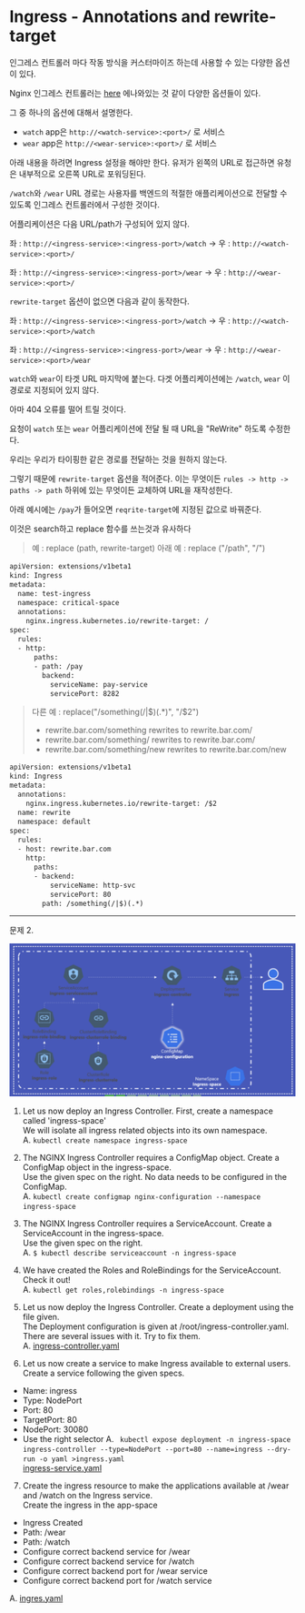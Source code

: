 # Ingress - Annotations and rewrite-target

인그레스 컨트롤러 마다 작동 방식을 커스터마이즈 하는데 사용할 수 있는 다양한 옵션이 있다.

Nginx 인그레스 컨트롤러는 [here](https://kubernetes.github.io/ingress-nginx/examples/) 에나와있는 것 같이 다양한 옵션들이 있다.

그 중 하나의 옵션에 대해서 설명한다.

* `watch` app은 `http://<watch-service>:<port>/` 로 서비스
* `wear` app은 `http://<wear-service>:<port>/` 로 서비스


아래 내용을 하려면 Ingress 설정을 해야만 한다. 유저가 왼쪽의 URL로 접근하면 유청은 내부적으로 오른쪽 URL로 포워딩된다.

`/watch`와 `/wear` URL 경로는 사용자를 백엔드의 적절한 애플리케이션으로 전달할 수 있도록 인그레스 컨트롤러에서 구성한 것이다.

어플리케이션은 다음 URL/path가 구성되어 있지 않다.

좌 : `http://<ingress-service>:<ingress-port>/watch` -> 우 : `http://<watch-service>:<port>/`

좌 : `http://<ingress-service>:<ingress-port>/wear` -> 우 : `http://<wear-service>:<port>/`

`rewrite-target` 옵션이 없으면 다음과 같이 동작한다.

좌 : `http://<ingress-service>:<ingress-port>/watch` -> 우 : `http://<watch-service>:<port>/watch`

좌 : `http://<ingress-service>:<ingress-port>/wear` -> 우 : `http://<wear-service>:<port>/wear`

`watch`와 `wear`이 타겟 URL 마지막에 붙는다. 다겟 어플리케이션에는 `/watch`, `wear` 이 경로로 지정되어 있지 않다.

아마 404 오류를 떨어 트릴 것이다.

요청이 `watch` 또는 `wear` 어플리케이션에 전달 될 때 URL을 "ReWrite" 하도록 수정한다.

우리는 우리가 타이핑한 같은 경로를 전달하는 것을 원하지 않는다.

그렇기 때문에 `rewrite-target` 옵션을 적어준다. 이는 무엇이든 `rules -> http -> paths -> path` 하위에 있는 무엇이든 교체하여 URL을 재작성한다.

아래 예시에는 `/pay`가 들어오면 `reqrite-target`에 지정된 값으로 바꿔준다.

이것은 search하고 replace 함수를 쓰는것과 유사하다

> 예 : replace (path, rewrite-target)
> 아래 예 : replace ("/path", "/") 

```
apiVersion: extensions/v1beta1
kind: Ingress
metadata:
  name: test-ingress
  namespace: critical-space
  annotations:
    nginx.ingress.kubernetes.io/rewrite-target: /
spec:
  rules:
  - http:
      paths:
      - path: /pay
        backend:
          serviceName: pay-service
          servicePort: 8282
```

> 다른 예 : replace("/something(/|$)(.*)", "/$2")
> * rewrite.bar.com/something rewrites to rewrite.bar.com/
> * rewrite.bar.com/something/ rewrites to rewrite.bar.com/
> * rewrite.bar.com/something/new rewrites to rewrite.bar.com/new
```
apiVersion: extensions/v1beta1
kind: Ingress
metadata:
  annotations:
    nginx.ingress.kubernetes.io/rewrite-target: /$2
  name: rewrite
  namespace: default
spec:
  rules:
  - host: rewrite.bar.com
    http:
      paths:
      - backend:
          serviceName: http-svc
          servicePort: 80
        path: /something(/|$)(.*)
```

---
문제 2.

![problem2](../contents/problem2.PNG)

1. Let us now deploy an Ingress Controller. First, create a namespace called 'ingress-space'  
   We will isolate all ingress related objects into its own namespace.  
A. `kubectl create namespace ingress-space`

2. The NGINX Ingress Controller requires a ConfigMap object. Create a ConfigMap object in the ingress-space.  
   Use the given spec on the right. No data needs to be configured in the ConfigMap.    
A. `kubectl create configmap nginx-configuration --namespace ingress-space`

3. The NGINX Ingress Controller requires a ServiceAccount. Create a ServiceAccount in the ingress-space.  
   Use the given spec on the right.  
A. `$ kubectl describe serviceaccount -n ingress-space`

4. We have created the Roles and RoleBindings for the ServiceAccount. Check it out!  
A. `kubectl get roles,rolebindings -n ingress-space`

5. Let us now deploy the Ingress Controller. Create a deployment using the file given.  
   The Deployment configuration is given at /root/ingress-controller.yaml. There are several issues with it. Try to fix them.  
A. [ingress-controller.yaml](../demo/networks/ingress-controller.yaml)

6. Let us now create a service to make Ingress available to external users.    
   Create a service following the given specs.    
* Name: ingress
* Type: NodePort
* Port: 80
* TargetPort: 80
* NodePort: 30080
* Use the right selector
A. ` kubectl expose deployment -n ingress-space ingress-controller --type=NodePort --port=80 --name=ingress --dry-run -o yaml >ingress.yaml`  
[ingress-service.yaml](../demo/networks/ingress-service.yaml)

7. Create the ingress resource to make the applications available at /wear and /watch on the Ingress service.  
   Create the ingress in the app-space  
* Ingress Created
* Path: /wear
* Path: /watch
* Configure correct backend service for /wear
* Configure correct backend service for /watch
* Configure correct backend port for /wear service
* Configure correct backend port for /watch service

A. [ingres.yaml](../demo/networks/ingress.yaml)
